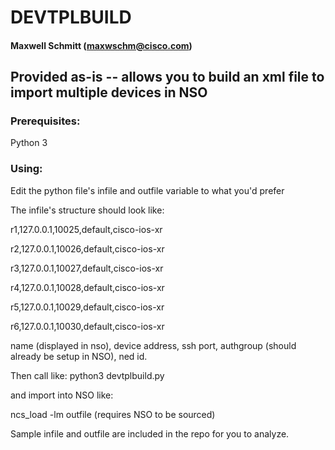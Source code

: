 # DEVTPLBUILD
#### Maxwell Schmitt (maxwschm@cisco.com)


## Provided as-is -- allows you to build an xml file to import multiple devices in NSO


### Prerequisites:
Python 3


### Using:
Edit the python file's infile and outfile variable to what you'd prefer

The infile's structure should look like:

r1,127.0.0.1,10025,default,cisco-ios-xr

r2,127.0.0.1,10026,default,cisco-ios-xr

r3,127.0.0.1,10027,default,cisco-ios-xr

r4,127.0.0.1,10028,default,cisco-ios-xr

r5,127.0.0.1,10029,default,cisco-ios-xr

r6,127.0.0.1,10030,default,cisco-ios-xr

name (displayed in nso), device address, ssh port, authgroup (should already be setup in NSO), ned id.

Then call like:
python3 devtplbuild.py

and import into NSO like:

ncs_load -lm outfile (requires NSO to be sourced)


Sample infile and outfile are included in the repo for you to analyze.
